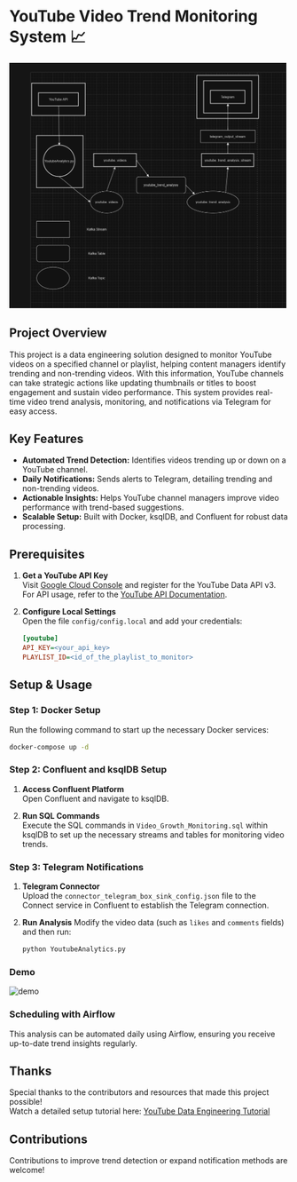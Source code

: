 # YouTube Video Trend Monitoring System 📈

<img src="https://github.com/NP10t/YouTube-Trend-Notifier/blob/main/assets/kafka_diagram.png" alt="image alt" width="500"/>

## Project Overview
This project is a data engineering solution designed to monitor YouTube videos on a specified channel or playlist, helping content managers identify trending and non-trending videos. With this information, YouTube channels can take strategic actions like updating thumbnails or titles to boost engagement and sustain video performance. This system provides real-time video trend analysis, monitoring, and notifications via Telegram for easy access.

## Key Features
- **Automated Trend Detection:** Identifies videos trending up or down on a YouTube channel.
- **Daily Notifications:** Sends alerts to Telegram, detailing trending and non-trending videos.
- **Actionable Insights:** Helps YouTube channel managers improve video performance with trend-based suggestions.
- **Scalable Setup:** Built with Docker, ksqlDB, and Confluent for robust data processing.

## Prerequisites
1. **Get a YouTube API Key**  
   Visit [Google Cloud Console](https://console.cloud.google.com/) and register for the YouTube Data API v3. For API usage, refer to the [YouTube API Documentation](https://developers.google.com/youtube/v3/docs).
  
2. **Configure Local Settings**  
   Open the file `config/config.local` and add your credentials:
   ```ini
   [youtube]
   API_KEY=<your_api_key>
   PLAYLIST_ID=<id_of_the_playlist_to_monitor> 
   ```

## Setup & Usage

### Step 1: Docker Setup
Run the following command to start up the necessary Docker services:
```bash
docker-compose up -d
```

### Step 2: Confluent and ksqlDB Setup
1. **Access Confluent Platform**  
   Open Confluent and navigate to ksqlDB.

2. **Run SQL Commands**  
   Execute the SQL commands in `Video_Growth_Monitoring.sql` within ksqlDB to set up the necessary streams and tables for monitoring video trends.

### Step 3: Telegram Notifications
1. **Telegram Connector**  
   Upload the `connector_telegram_box_sink_config.json` file to the Connect service in Confluent to establish the Telegram connection.
   
2. **Run Analysis**
   Modify the video data (such as `likes` and `comments` fields) and then run:
   ```bash
   python YoutubeAnalytics.py
   ```

### Demo
![demo](path/to/another-demo-image.png) <!-- Embed more demo images here -->

### Scheduling with Airflow
This analysis can be automated daily using Airflow, ensuring you receive up-to-date trend insights regularly.

## Thanks
Special thanks to the contributors and resources that made this project possible!  
Watch a detailed setup tutorial here: [YouTube Data Engineering Tutorial](https://www.youtube.com/watch?v=0aqSjJ3-4NI&t=991s)

## Contributions
Contributions to improve trend detection or expand notification methods are welcome!
